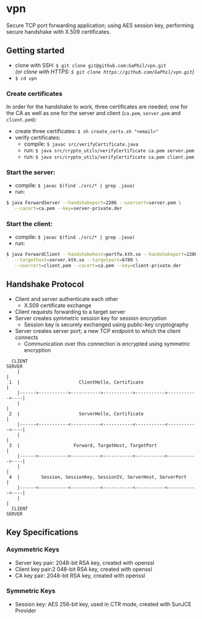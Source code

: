 # vpn
Secure TCP port forwarding application; using AES session key, performing secure handshake with X.509 certificates.

## Getting started

* clone with SSH: `$ git clone git@github.com:GaPhil/vpn.git`<br>*(or clone with HTTPS: `$ git clone https://github.com/GaPhil/vpn.git`)*
* `$ cd vpn`

### Create certificates
In order for the handshake to work, three certificates are needed; one for the CA as well as one for the server and client (`ca.pem`, `server.pem` and `client.pem`):
* create three certificates: `$ sh create_certs.sh "<email>"`
* verify certificates: 
  * compile: `$ javac src/verifyCertificate.java` 
  * run: `$ java src/crypto_utils/verifyCertificate ca.pem server.pem`
  * run: `$ java src/crypto_utils/verifyCertificate ca.pem client.pem`
  
### Start the server:
* compile: `$ javac $(find ./src/* | grep .java)`
* run: 
```bash
$ java ForwardServer --handshakeport=2206 --usercert=server.pem \
   --cacert=ca.pem --key=server-private.der
```

### Start the client:
* compile: `$ javac $(find ./src/* | grep .java)`
* run: 
```bash
$ java ForwardClient --handshakehost=portfw.kth.se --handshakeport=2206 \
   --targethost=server.kth.se --targetport=6789 \
   --usercert=client.pem --cacert=ca.pem --key=client-private.der
```

## Handshake Protocol 
* Client and server authenticate each other
  * X.509 certificate exchange
* Client requests forwarding to a target server
* Server creates symmetric session key for session encryption
  * Session key is securely exchanged using public-key cryptography
* Server creates server port; a new TCP endpoint to which the client connects
  * Communication over this connection is encrypted using symmetric encryption

```
  CLIENT                                                                  SERVER
    |                                                                       |
 1  |                      ClientHello, Certificate                         |
    |------>----------->----------->----------->----------->----------->----|
    |                                                                       |
 2  |                      ServerHello, Certificate                         |
    |------<-----------<-----------<-----------<-----------<-----------<----|
    |                                                                       |
 3  |                    Forward, TargetHost, TargetPort                    |
    |------>----------->----------->----------->----------->----------->----|
    |                                                                       |
 4  |        Session, SessionKey, SessionIV, ServerHost, ServerPort         |
    |------<-----------<-----------<-----------<-----------<-----------<----|
    |                                                                       |
  CLIENT                                                                  SERVER
```

## Key Specifications

### Asymmetric Keys
* Server key pair: 2048-bit RSA key, created with openssl
* Client key pair:2 048-bit RSA key, created with openssl
* CA key pair: 2048-bit RSA key, created with openssl

### Symmetric Keys
* Session key: AES 256-bit key, used in CTR mode, created with SunJCE Provider